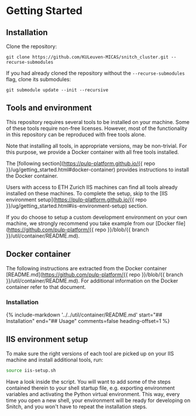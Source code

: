 <!--start-section-1-->

# Getting Started

## Installation

Clone the repository:
```shell
git clone https://github.com/KULeuven-MICAS/snitch_cluster.git --recurse-submodules
```

If you had already cloned the repository without the `--recurse-submodules` flag, clone its submodules:
```shell
git submodule update --init --recursive
```

## Tools and environment

This repository requires several tools to be installed on your machine. Some of these tools require non-free licenses. However, most of the functionality in this repository can be reproduced with free tools alone.

Note that installing all tools, in appropriate versions, may be non-trivial. For this purpose, we provide a Docker container with all free tools installed.

The [following section](https://pulp-platform.github.io/{{ repo }}/ug/getting_started.html#docker-container) provides instructions to install the Docker container.

Users with access to ETH Zurich IIS machines can find all tools already installed on these machines. To complete the setup, skip to the [IIS environment setup](https://pulp-platform.github.io/{{ repo }}/ug/getting_started.html#iis-environment-setup) section.

If you do choose to setup a custom development environment on your own machine, we strongly recommend you take example from our [Docker file](https://github.com/pulp-platform/{{ repo }}/blob/{{ branch }}/util/container/README.md).

## Docker container

<!--end-section-1-->

The following instructions are extracted from the Docker container [README.md](https://github.com/pulp-platform/{{ repo }}/blob/{{ branch }}/util/container/README.md). For additional information on the Docker container refer to that document.

### Installation

{%
   include-markdown '../../util/container/README.md'
   start="## Installation"
   end="## Usage"
   comments=false
   heading-offset=1
%}

<!--start-section-2-->

## IIS environment setup

To make sure the right versions of each tool are picked up on your IIS machine and install additional tools, run:

```bash
source iis-setup.sh
```

Have a look inside the script. You will want to add some of the steps contained therein to your shell startup file, e.g. exporting environment variables and activating the Python virtual environment. This way, every time you open a new shell, your environment will be ready for developing on Snitch, and you won't have to repeat the installation steps.

<!--end-section-2-->
